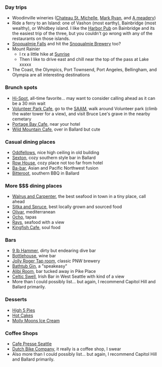 ### Day trips
- Woodinville wineries ([Chateau St. Michelle](http://www.ste-michelle.com/), [Mark Ryan](http://www.markryanwinery.com/), and [A meadery](http://www.skyriverbrewing.com/))
- Ride a ferry to an Island: one of Vashon (most earthy), Bainbridge (most wealthy), or Whidbey island. I like the [Harbor Pub](http://harbourpub.com/) on Bainbridge and its the easiest trip of the three, but you couldn't go wrong with any of the restaurants on those islands.
- [Snoqualmie Falls](http://www.snoqualmiefalls.com/) and hit the [Snoqualmie Brewery](http://fallsbrew.com/) too?
- Mount Rainier 
    - I rx a little hike at [Sunrise](http://www.nps.gov/mora/planyourvisit/sunrise.htm)
    - Then I like to drive east and chill near the top of the pass at Lake xxxxx
- The Coast, the Olympics, Port Townsend, Port Angeles, Bellingham, and Olympia are all interesting destinations

### Brunch spots
- [Hi-Spot](http://www.yelp.com/biz/the-hi-spot-cafe-seattle###query:hi%20spot), all-time favorite... may want to consider calling ahead as it can be a 30 min wait
- [Volunteer Park Cafe](http://www.yelp.com/biz/volunteer-park-cafe-and-marketplace-seattle###query:volunteer%20park%20cafe), go to the [SAAM](http://www.seattleartmuseum.org/visit/visitSAAM.asp), walk around Volunteer park (climb the water tower for a view), and visit Bruce Lee's grave in the nearby cemetary
- [Portage Bay Cafe](http://www.yelp.com/biz/portage-bay-caf%C3%A9-seattle-8), near your hotel
- [Wild Mountain Cafe](http://www.yelp.com/biz/wild-mountain-cafe-seattle###query:wild%20mountain), over in Ballard but cute

### Casual dining places
- [Oddfellows](http://www.yelp.com/biz/oddfellows-cafe-and-bar-seattle###query:Oddfellows%20Cafe%20%26%20Bar), nice high ceiling in old building
- [Sexton](http://www.yelp.com/biz/the-sexton-seattle###query:sexton), cozy southern style bar in Ballard
- [Row House](http://www.yelp.com/biz/row-house-cafe-seattle), cozy place not too far from hotel
- [Ba-bar](http://www.yelp.com/biz/ba-bar-seattle###query:babar%20seattle), Asian and Pacific Northwest fusion
- [Bitteroot](http://www.yelp.com/biz/bitterroot-bbq-seattle###query:Bitterroot%20BBQ), southern BBQ in Ballard

### More $$$ dining places
- [Walrus and Carpenter](http://www.yelp.com/biz/the-walrus-and-the-carpenter-seattle###query:Walrus%20And%20The%20Carpenter), the best seafood in town in a tiny place, call ahead
- [Sitka and Spruce](http://www.yelp.com/biz/sitka-and-spruce-seattle###query:sitka%20and%20spruce), best locally grown and sourced food
- [Olivar](http://www.yelp.com/biz/olivar-seattle-2), mediterranean
- [Ocho](http://www.yelp.com/biz/ocho-seattle###query:ocho), tapas
- [Rays](http://www.yelp.com/biz/rays-caf%C3%A9-seattle-2###query:Rays%20Boathouse%20Cafe%20%26%20Catering), seafood with a view
- [Kingfish Cafe](http://www.yelp.com/biz/the-kingfish-cafe-seattle), soul food

### Bars
- [9 lb Hammer](http://www.yelp.com/biz/9-lb-hammer-seattle), dirty but endearing dive bar
- [Bottlehouse](http://www.yelp.com/biz/bottlehouse-seattle###query:bottle%20house), wine bar
- [Jolly Roger Tap room](http://www.yelp.com/biz/jolly-roger-taproom-seattle), classic PNW brewery
- [Bathtub Gin](http://www.yelp.com/biz/bathtub-gin-and-co-seattle), a "speakeasy"
- [Alibi Room](http://www.yelp.com/biz/alibi-room-seattle), bar tucked away in Pike Place
- [Celtic Swell](http://www.yelp.com/biz/the-celtic-swell-seattle), Irish Bar in West Seattle with kind of a view
- More than I could possibly list... but again, I recommend Capitol Hill and Ballard primarily.

### Desserts
- [High 5 Pies](http://www.yelp.com/biz/high-5-pie-seattle-3)
- [Hot Cakes](http://www.yelp.com/biz/hot-cakes-molten-chocolate-cakery-seattle)
- [Molly Moons Ice Cream](http://www.yelp.com/biz/molly-moons-ice-cream-seattle-2###query:mollie%20moons)

### Coffee Shops
- [Cafe Presse Seattle](http://www.yelp.com/biz/caf%C3%A9-presse-seattle-2###query:cafe%20presse)
- [Dutch Bike Company](http://www.yelp.com/biz/dutch-bike-co-seattle-2###query:dutch%20bike%20company), it really is a coffee shop, I swear
- Also more than I could possibly list... but again, I recommend Capitol Hill and Ballard primarily.

